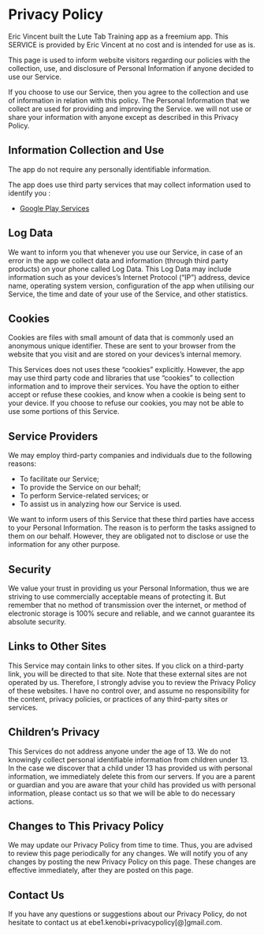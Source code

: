 <h1>Privacy Policy</h1>

Eric Vincent built the Lute Tab Training app as a freemium app. This SERVICE is provided by Eric Vincent at no cost and is intended
for use as is.

This page is used to inform website visitors regarding our policies with the collection, use, and
disclosure of Personal Information if anyone decided to use our Service.

If you choose to use our Service, then you agree to the collection and use of information in
relation with this policy. The Personal Information that we collect are used for providing and
improving the Service. we will not use or share your information with anyone except as described
in this Privacy Policy.

<h2>Information Collection and Use</h2>

The app do not require any personally identifiable information.

The app does use third party services that may collect information used to identify you :

<ul><li><a href="https://policies.google.com/privacy">Google Play Services</a></li></ul>

<h2>Log Data</h2>

We want to inform you that whenever you use our Service, in case of an error in the app we collect
data and information (through third party products) on your phone called Log Data. This Log Data
may include information such as your devices’s Internet Protocol (“IP”) address, device name,
operating system version, configuration of the app when utilising our Service, the time and date
of your use of the Service, and other statistics.


<h2>Cookies</h2>

Cookies are files with small amount of data that is commonly used an anonymous unique identifier.
These are sent to your browser from the website that you visit and are stored on your devices’s
internal memory.

This Services does not uses these “cookies” explicitly. However, the app may use third party code
and libraries that use “cookies” to collection information and to improve their services. You
have the option to either accept or refuse these cookies, and know when a cookie is being sent
to your device. If you choose to refuse our cookies, you may not be able to use some portions of
this Service.


<h2>Service Providers</h2>

We may employ third-party companies and individuals due to the following reasons:
<ul>
    <li>To facilitate our Service;</li>
    <li>To provide the Service on our behalf;</li>
    <li>To perform Service-related services; or</li>
    <li>To assist us in analyzing how our Service is used.</li>
</ul>

We want to inform users of this Service that these third parties have access to your Personal
Information. The reason is to perform the tasks assigned to them on our behalf. However, they
are obligated not to disclose or use the information for any other purpose.


<h2>Security</h2>

We value your trust in providing us your Personal Information, thus we are striving to use
commercially acceptable means of protecting it. But remember that no method of transmission over
the internet, or method of electronic storage is 100% secure and reliable, and we cannot
guarantee its absolute security.


<h2>Links to Other Sites</h2>

This Service may contain links to other sites. If you click on a third-party link, you will be
directed to that site. Note that these external sites are not operated by us. Therefore, I
strongly advise you to review the Privacy Policy of these websites. I have no control over, and
assume no responsibility for the content, privacy policies, or practices of any third-party
sites or services.


<h2>Children’s Privacy</h2>

This Services do not address anyone under the age of 13. We do not knowingly collect personal
identifiable information from children under 13. In the case we discover that a child under 13
has provided us with personal information, we immediately delete this from our servers. If you
are a parent or guardian and you are aware that your child has provided us with personal
information, please contact us so that we will be able to do necessary actions.


<h2>Changes to This Privacy Policy</h2>

We may update our Privacy Policy from time to time. Thus, you are advised to review this page
periodically for any changes. We will notify you of any changes by posting the new Privacy Policy
on this page. These changes are effective immediately, after they are posted on this page.


<h2>Contact Us</h2>

If you have any questions or suggestions about our Privacy Policy, do not hesitate to contact
us at ebe1.kenobi+privacypolicy[@]gmail.com.
